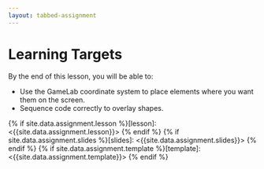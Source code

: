 ```yaml
---
layout: tabbed-assignment
---
```


# Learning Targets

By the end of this lesson, you will be able to:

* Use the GameLab coordinate system to place elements where you want them on the screen.
* Sequence code correctly to overlay shapes.

<!-- Don't edit links here, change them in _data/assignment.yml instead, -->

{% if site.data.assignment.lesson   %}[lesson]: <{{site.data.assignment.lesson}}>     {% endif %}
{% if site.data.assignment.slides   %}[slides]:   <{{site.data.assignment.slides}}>   {% endif %}
{% if site.data.assignment.template %}[template]: <{{site.data.assignment.template}}> {% endif %}

